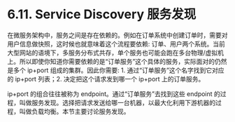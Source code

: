# 6.11. Service Discovery 服务发现

在微服务架构中，服务之间是存在依赖的。例如在订单系统中创建订单时，需要对用户信息做快照，这时候也就意味着这个流程要依赖: 订单、用户两个系统。当前大型网站的语境下，多服务分布式共存，单个服务也可能会跑在多台物理/虚拟机上。所以即使你知道你需要依赖的是“订单服务”这个具体的服务，实际面对的仍然是多个 ip+port 组成的集群。因此你需要: 1. 通过“订单服务”这个名字找到它对应的 ip+port 列表；2. 决定把这个请求发到哪一个 ip+port 上的订单服务。

ip+port 的组合往往被称为 endpoint。通过“订单服务”去找到这些 endpoint 的过程，叫做服务发现。选择把请求发送给哪一台机器，以最大化利用下游机器的过程，叫做负载均衡。本节主要讨论服务发现。

## 
